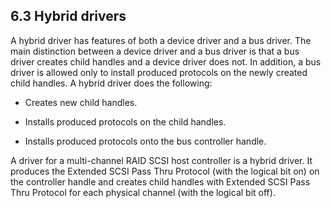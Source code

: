<!--- @file
  6.3 Hybrid drivers

  Copyright (c) 2012-2018, Intel Corporation. All rights reserved.<BR>

  Redistribution and use in source (original document form) and 'compiled'
  forms (converted to PDF, epub, HTML and other formats) with or without
  modification, are permitted provided that the following conditions are met:

  1) Redistributions of source code (original document form) must retain the
     above copyright notice, this list of conditions and the following
     disclaimer as the first lines of this file unmodified.

  2) Redistributions in compiled form (transformed to other DTDs, converted to
     PDF, epub, HTML and other formats) must reproduce the above copyright
     notice, this list of conditions and the following disclaimer in the
     documentation and/or other materials provided with the distribution.

  THIS DOCUMENTATION IS PROVIDED BY TIANOCORE PROJECT "AS IS" AND ANY EXPRESS OR
  IMPLIED WARRANTIES, INCLUDING, BUT NOT LIMITED TO, THE IMPLIED WARRANTIES OF
  MERCHANTABILITY AND FITNESS FOR A PARTICULAR PURPOSE ARE DISCLAIMED. IN NO
  EVENT SHALL TIANOCORE PROJECT  BE LIABLE FOR ANY DIRECT, INDIRECT, INCIDENTAL,
  SPECIAL, EXEMPLARY, OR CONSEQUENTIAL DAMAGES (INCLUDING, BUT NOT LIMITED TO,
  PROCUREMENT OF SUBSTITUTE GOODS OR SERVICES; LOSS OF USE, DATA, OR PROFITS;
  OR BUSINESS INTERRUPTION) HOWEVER CAUSED AND ON ANY THEORY OF LIABILITY,
  WHETHER IN CONTRACT, STRICT LIABILITY, OR TORT (INCLUDING NEGLIGENCE OR
  OTHERWISE) ARISING IN ANY WAY OUT OF THE USE OF THIS DOCUMENTATION, EVEN IF
  ADVISED OF THE POSSIBILITY OF SUCH DAMAGE.

-->

## 6.3 Hybrid drivers

A hybrid driver has features of both a device driver and a bus driver. The main
distinction between a device driver and a bus driver is that a bus driver
creates child handles and a device driver does not. In addition, a bus driver
is allowed only to install produced protocols on the newly created child
handles. A hybrid driver does the following:

* Creates new child handles.

* Installs produced protocols on the child handles.

* Installs produced protocols onto the bus controller handle.

A driver for a multi-channel RAID SCSI host controller is a hybrid driver. It
produces the Extended SCSI Pass Thru Protocol (with the logical bit on) on the
controller handle and creates child handles with Extended SCSI Pass Thru
Protocol for each physical channel (with the logical bit off).
